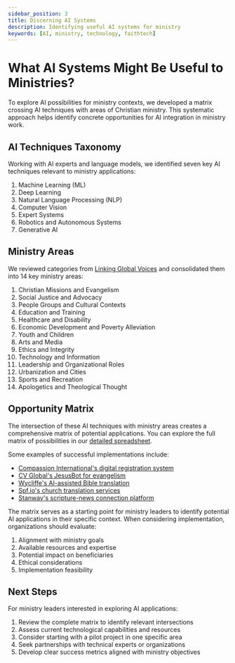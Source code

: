```yaml
---
sidebar_position: 3
title: Discerning AI Systems
description: Identifying useful AI systems for ministry
keywords: [AI, ministry, technology, faithtech]
---
```


# What AI Systems Might Be Useful to Ministries?

To explore AI possibilities for ministry contexts, we developed a matrix crossing AI techniques with areas of Christian ministry. This systematic approach helps identify concrete opportunities for AI integration in ministry work.

## AI Techniques Taxonomy

Working with AI experts and language models, we identified seven key AI techniques relevant to ministry applications:

1. Machine Learning (ML)
2. Deep Learning
3. Natural Language Processing (NLP)
4. Computer Vision
5. Expert Systems
6. Robotics and Autonomous Systems
7. Generative AI

## Ministry Areas

We reviewed categories from [Linking Global Voices](https://linkingglobalvoices.com/index.php?id=4) and consolidated them into 14 key ministry areas:

1. Christian Missions and Evangelism
2. Social Justice and Advocacy
3. People Groups and Cultural Contexts
4. Education and Training
5. Healthcare and Disability
6. Economic Development and Poverty Alleviation
7. Youth and Children
8. Arts and Media
9. Ethics and Integrity
10. Technology and Information
11. Leadership and Organizational Roles
12. Urbanization and Cities
13. Sports and Recreation
14. Apologetics and Theological Thought

## Opportunity Matrix

The intersection of these AI techniques with ministry areas creates a comprehensive matrix of potential applications. You can explore the full matrix of possibilities in our [detailed spreadsheet](https://docs.google.com/spreadsheets/d/1OFFtU8jD8k0Of-OeAtglxSXBit0nIh1X7fnmQOuxBpU/edit?gid=0).

Some examples of successful implementations include:
- [Compassion International's digital registration system](https://www.youtube.com/watch?v=eLSzSbSVqIY)
- [CV Global's JesusBot for evangelism](https://www.facebook.com/jesusbot.co)
- [Wycliffe's AI-assisted Bible translation](https://wycliffe.org.au/how-ai-is-accelerating-bible-translation/)
- [Spf.io's church translation services](https://www.spf.io/)
- [Stanway's scripture-news connection platform](https://www.getstanway.com/)

The matrix serves as a starting point for ministry leaders to identify potential AI applications in their specific context. When considering implementation, organizations should evaluate:

1. Alignment with ministry goals
2. Available resources and expertise
3. Potential impact on beneficiaries
4. Ethical considerations
5. Implementation feasibility

## Next Steps

For ministry leaders interested in exploring AI applications:

1. Review the complete matrix to identify relevant intersections
2. Assess current technological capabilities and resources
3. Consider starting with a pilot project in one specific area
4. Seek partnerships with technical experts or organizations
5. Develop clear success metrics aligned with ministry objectives
